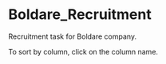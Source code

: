 # Boldare_Recruitment
Recruitment task for Boldare company.

To sort by column, click on the column name.
